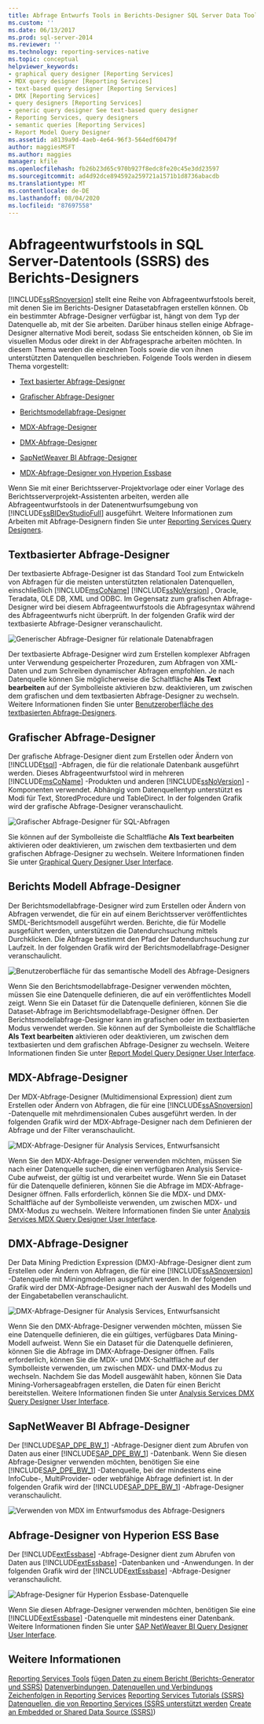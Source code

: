 ```yaml
---
title: Abfrage Entwurfs Tools in Berichts-Designer SQL Server Data Tools (SSRS) | Microsoft-Dokumentation
ms.custom: ''
ms.date: 06/13/2017
ms.prod: sql-server-2014
ms.reviewer: ''
ms.technology: reporting-services-native
ms.topic: conceptual
helpviewer_keywords:
- graphical query designer [Reporting Services]
- MDX query designer [Reporting Services]
- text-based query designer [Reporting Services]
- DMX [Reporting Services]
- query designers [Reporting Services]
- generic query designer See text-based query designer
- Reporting Services, query designers
- semantic queries [Reporting Services]
- Report Model Query Designer
ms.assetid: a8139a9d-4aeb-4e64-96f3-564edf60479f
author: maggiesMSFT
ms.author: maggies
manager: kfile
ms.openlocfilehash: fb26b23d65c970b927f8edc8fe20c45e3dd23597
ms.sourcegitcommit: ad4d92dce894592a259721a1571b1d8736abacdb
ms.translationtype: MT
ms.contentlocale: de-DE
ms.lasthandoff: 08/04/2020
ms.locfileid: "87697558"
---
```

# <a name="query-design-tools-in-report-designer-sql-server-data-tools-ssrs"></a>Abfrageentwurfstools in SQL Server-Datentools (SSRS) des Berichts-Designers
  [!INCLUDE[ssRSnoversion](../../includes/ssrsnoversion-md.md)] stellt eine Reihe von Abfrageentwurfstools bereit, mit denen Sie im Berichts-Designer Datasetabfragen erstellen können. Ob ein bestimmter Abfrage-Designer verfügbar ist, hängt von dem Typ der Datenquelle ab, mit der Sie arbeiten. Darüber hinaus stellen einige Abfrage-Designer alternative Modi bereit, sodass Sie entscheiden können, ob Sie im visuellen Modus oder direkt in der Abfragesprache arbeiten möchten. In diesem Thema werden die einzelnen Tools sowie die von ihnen unterstützten Datenquellen beschrieben. Folgende Tools werden in diesem Thema vorgestellt:

-   [Text basierter Abfrage-Designer](#Textbased)

-   [Grafischer Abfrage-Designer](#Graphical)

-   [Berichtsmodellabfrage-Designer](#Model)

-   [MDX-Abfrage-Designer](#MDX)

-   [DMX-Abfrage-Designer](#DMX)

-   [SapNetWeaver BI Abfrage-Designer](#SAPBW)

-   [MDX-Abfrage-Designer von Hyperion Essbase](#Hyperion)

 Wenn Sie mit einer Berichtsserver-Projektvorlage oder einer Vorlage des Berichtsserverprojekt-Assistenten arbeiten, werden alle Abfrageentwurfstools in der Datenentwurfsumgebung von [!INCLUDE[ssBIDevStudioFull](../../includes/ssbidevstudiofull-md.md)] ausgeführt. Weitere Informationen zum Arbeiten mit Abfrage-Designern finden Sie unter [Reporting Services Query Designers](../reporting-services-query-designers.md).

##  <a name="text-based-query-designer"></a><a name="Textbased"></a> Textbasierter Abfrage-Designer
 Der textbasierte Abfrage-Designer ist das Standard Tool zum Entwickeln von Abfragen für die meisten unterstützten relationalen Datenquellen, einschließlich [!INCLUDE[msCoName](../../../includes/msconame-md.md)] [!INCLUDE[ssNoVersion](../../../includes/ssnoversion-md.md)] , Oracle, Teradata, OLE DB, XML und ODBC. Im Gegensatz zum grafischen Abfrage-Designer wird bei diesem Abfrageentwurfstools die Abfragesyntax während des Abfrageentwurfs nicht überprüft. In der folgenden Grafik wird der textbasierte Abfrage-Designer veranschaulicht.

 ![Generischer Abfrage-Designer für relationale Datenabfragen](../../analysis-services/media/rsqd-dsaw-sql-generic.gif "Generischer Abfrage-Designer für relationale Datenabfragen")

 Der textbasierte Abfrage-Designer wird zum Erstellen komplexer Abfragen unter Verwendung gespeicherter Prozeduren, zum Abfragen von XML-Daten und zum Schreiben dynamischer Abfragen empfohlen. Je nach Datenquelle können Sie möglicherweise die Schaltfläche **Als Text bearbeiten** auf der Symbolleiste aktivieren bzw. deaktivieren, um zwischen dem grafischen und dem textbasierten Abfrage-Designer zu wechseln. Weitere Informationen finden Sie unter [Benutzeroberfläche des textbasierten Abfrage-Designers](../text-based-query-designer-user-interface.md).

##  <a name="graphical-query-designer"></a><a name="Graphical"></a>Grafischer Abfrage-Designer
 Der grafische Abfrage-Designer dient zum Erstellen oder Ändern von [!INCLUDE[tsql](../../includes/tsql-md.md)] -Abfragen, die für die relationale Datenbank ausgeführt werden. Dieses Abfrageentwurfstool wird in mehreren [!INCLUDE[msCoName](../../../includes/msconame-md.md)] -Produkten und anderen [!INCLUDE[ssNoVersion](../../../includes/ssnoversion-md.md)] -Komponenten verwendet. Abhängig vom Datenquellentyp unterstützt es Modi für Text, StoredProcedure und TableDirect. In der folgenden Grafik wird der grafische Abfrage-Designer veranschaulicht.

 ![Grafischer Abfrage-Designer für SQL-Abfragen](../media/rsqd-dsaw-sql.gif "Grafischer Abfrage-Designer für SQL-Abfragen")

 Sie können auf der Symbolleiste die Schaltfläche **Als Text bearbeiten** aktivieren oder deaktivieren, um zwischen dem textbasierten und dem grafischen Abfrage-Designer zu wechseln. Weitere Informationen finden Sie unter [Graphical Query Designer User Interface](graphical-query-designer-user-interface.md).

##  <a name="report-model-query-designer"></a><a name="Model"></a>Berichts Modell Abfrage-Designer
 Der Berichtsmodellabfrage-Designer wird zum Erstellen oder Ändern von Abfragen verwendet, die für ein auf einem Berichtsserver veröffentlichtes SMDL-Berichtsmodell ausgeführt werden. Berichte, die für Modelle ausgeführt werden, unterstützen die Datendurchsuchung mittels Durchklicken. Die Abfrage bestimmt den Pfad der Datendurchsuchung zur Laufzeit. In der folgenden Grafik wird der Berichtsmodellabfrage-Designer veranschaulicht.

 ![Benutzeroberfläche für das semantische Modell des Abfrage-Designers](../media/rsqd-dsawmodel-smql.gif "Benutzeroberfläche für das semantische Modell des Abfrage-Designers")

 Wenn Sie den Berichtsmodellabfrage-Designer verwenden möchten, müssen Sie eine Datenquelle definieren, die auf ein veröffentlichtes Modell zeigt. Wenn Sie ein Dataset für die Datenquelle definieren, können Sie die Dataset-Abfrage im Berichtsmodellabfrage-Designer öffnen. Der Berichtsmodellabfrage-Designer kann im grafischen oder im textbasierten Modus verwendet werden. Sie können auf der Symbolleiste die Schaltfläche **Als Text bearbeiten** aktivieren oder deaktivieren, um zwischen dem textbasierten und dem grafischen Abfrage-Designer zu wechseln. Weitere Informationen finden Sie unter [Report Model Query Designer User Interface](report-model-query-designer-user-interface.md).

##  <a name="mdx-query-designer"></a><a name="MDX"></a> MDX-Abfrage-Designer
 Der MDX-Abfrage-Designer (Multidimensional Expression) dient zum Erstellen oder Ändern von Abfragen, die für eine [!INCLUDE[ssASnoversion](../../../includes/ssasnoversion-md.md)] -Datenquelle mit mehrdimensionalen Cubes ausgeführt werden. In der folgenden Grafik wird der MDX-Abfrage-Designer nach dem Definieren der Abfrage und der Filter veranschaulicht.

 ![MDX-Abfrage-Designer für Analysis Services, Entwurfsansicht](../../analysis-services/media/rsqd-dsawas-mdx-designmode.gif "MDX-Abfrage-Designer für Analysis Services, Entwurfsansicht")

 Wenn Sie den MDX-Abfrage-Designer verwenden möchten, müssen Sie nach einer Datenquelle suchen, die einen verfügbaren Analysis Service-Cube aufweist, der gültig ist und verarbeitet wurde. Wenn Sie ein Dataset für die Datenquelle definieren, können Sie die Abfrage im MDX-Abfrage-Designer öffnen. Falls erforderlich, können Sie die MDX- und DMX-Schaltfläche auf der Symbolleiste verwenden, um zwischen MDX- und DMX-Modus zu wechseln. Weitere Informationen finden Sie unter [Analysis Services MDX Query Designer User Interface](analysis-services-mdx-query-designer-user-interface.md).

##  <a name="dmx-query-designer"></a><a name="DMX"></a> DMX-Abfrage-Designer
 Der Data Mining Prediction Expression (DMX)-Abfrage-Designer dient zum Erstellen oder Ändern von Abfragen, die für eine [!INCLUDE[ssASnoversion](../../../includes/ssasnoversion-md.md)] -Datenquelle mit Miningmodellen ausgeführt werden. In der folgenden Grafik wird der DMX-Abfrage-Designer nach der Auswahl des Modells und der Eingabetabellen veranschaulicht.

 ![DMX-Abfrage-Designer für Analysis Services, Entwurfsansicht](../media/rsqd-dsawas-dmx-designmode.gif "DMX-Abfrage-Designer für Analysis Services, Entwurfsansicht")

 Wenn Sie den DMX-Abfrage-Designer verwenden möchten, müssen Sie eine Datenquelle definieren, die ein gültiges, verfügbares Data Mining-Modell aufweist. Wenn Sie ein Dataset für die Datenquelle definieren, können Sie die Abfrage im DMX-Abfrage-Designer öffnen. Falls erforderlich, können Sie die MDX- und DMX-Schaltfläche auf der Symbolleiste verwenden, um zwischen MDX- und DMX-Modus zu wechseln. Nachdem Sie das Modell ausgewählt haben, können Sie Data Mining-Vorhersageabfragen erstellen, die Daten für einen Bericht bereitstellen. Weitere Informationen finden Sie unter [Analysis Services DMX Query Designer User Interface](analysis-services-dmx-query-designer-user-interface.md).

##  <a name="sap-netweaver-bi-query-designer"></a><a name="SAPBW"></a> SapNetWeaver BI Abfrage-Designer
 Der [!INCLUDE[SAP_DPE_BW_1](../../../includes/sap-dpe-bw-1-md.md)] -Abfrage-Designer dient zum Abrufen von Daten aus einer [!INCLUDE[SAP_DPE_BW_1](../../../includes/sap-dpe-bw-1-md.md)] -Datenbank. Wenn Sie diesen Abfrage-Designer verwenden möchten, benötigen Sie eine [!INCLUDE[SAP_DPE_BW_1](../../../includes/sap-dpe-bw-1-md.md)] -Datenquelle, bei der mindestens eine InfoCube-, MultiProvider- oder webfähige Abfrage definiert ist. In der folgenden Grafik wird der [!INCLUDE[SAP_DPE_BW_1](../../../includes/sap-dpe-bw-1-md.md)] -Abfrage-Designer veranschaulicht.

 ![Verwenden von MDX im Entwurfsmodus des Abfrage-Designers](../media/rsqd-dssapbw-mdx-designmode.gif "Verwenden von MDX im Entwurfsmodus des Abfrage-Designers")

##  <a name="hyperion-essbase-query-designer"></a><a name="Hyperion"></a>Abfrage-Designer von Hyperion ESS Base
 Der [!INCLUDE[extEssbase](../../../includes/extessbase-md.md)] -Abfrage-Designer dient zum Abrufen von Daten aus [!INCLUDE[extEssbase](../../../includes/extessbase-md.md)] -Datenbanken und -Anwendungen. In der folgenden Grafik wird der [!INCLUDE[extEssbase](../../../includes/extessbase-md.md)] -Abfrage-Designer veranschaulicht.

 ![Abfrage-Designer für Hyperion Essbase-Datenquelle](../media/rsqd-dshyperionessbase-mdx-designmode.gif "Abfrage-Designer für Hyperion Essbase-Datenquelle")

 Wenn Sie diesen Abfrage-Designer verwenden möchten, benötigen Sie eine [!INCLUDE[extEssbase](../../../includes/extessbase-md.md)] -Datenquelle mit mindestens einer Datenbank. Weitere Informationen finden Sie unter [SAP NetWeaver BI Query Designer User Interface](sap-netweaver-bi-query-designer-user-interface.md).

## <a name="see-also"></a>Weitere Informationen
 [Reporting Services Tools](../tools/reporting-services-tools.md) [fügen Daten zu einem Bericht &#40;Berichts-Generator und SSRS&#41;](report-datasets-ssrs.md) [Datenverbindungen, Datenquellen und Verbindungs Zeichenfolgen in Reporting Services](../data-connections-data-sources-and-connection-strings-in-reporting-services.md) [Reporting Services Tutorials &#40;SSRS&#41;](../reporting-services-tutorials-ssrs.md) [Datenquellen, die von Reporting Services &#40;SSRS unterstützt werden](../create-deploy-and-manage-mobile-and-paginated-reports.md) [Create an Embedded or Shared Data Source &#40;SSRS&#41;](../create-an-embedded-or-shared-data-source-ssrs.md)&#41;


